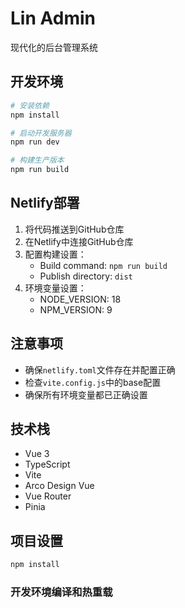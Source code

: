 # Lin Admin

现代化的后台管理系统

## 开发环境

```bash
# 安装依赖
npm install

# 启动开发服务器
npm run dev

# 构建生产版本
npm run build
```

## Netlify部署

1. 将代码推送到GitHub仓库
2. 在Netlify中连接GitHub仓库
3. 配置构建设置：
   - Build command: `npm run build`
   - Publish directory: `dist`
4. 环境变量设置：
   - NODE_VERSION: 18
   - NPM_VERSION: 9

## 注意事项

- 确保`netlify.toml`文件存在并配置正确
- 检查`vite.config.js`中的base配置
- 确保所有环境变量都已正确设置

## 技术栈

- Vue 3
- TypeScript
- Vite
- Arco Design Vue
- Vue Router
- Pinia

## 项目设置

```sh
npm install
```

### 开发环境编译和热重载

```